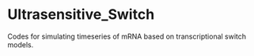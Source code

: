 # Ultrasensitive_Switch
Codes for simulating timeseries of mRNA based on transcriptional switch models.

